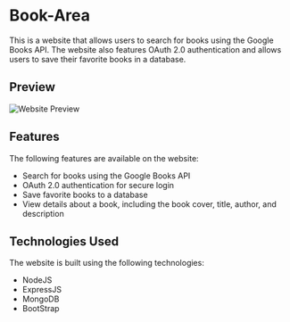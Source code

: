 # Book-Area
This is a website that allows users to search for books using the Google Books API. The website also features OAuth 2.0 authentication and allows users to save their favorite books in a database.
## Preview
![Website Preview](https://i.ibb.co/gPr50nZ/Screenshot-2023-04-20-104305.png)
## Features
The following features are available on the website:
- Search for books using the Google Books API
- OAuth 2.0 authentication for secure login
- Save favorite books to a database
- View details about a book, including the book cover, title, author, and description
## Technologies Used
The website is built using the following technologies:
- NodeJS
- ExpressJS
- MongoDB
- BootStrap
